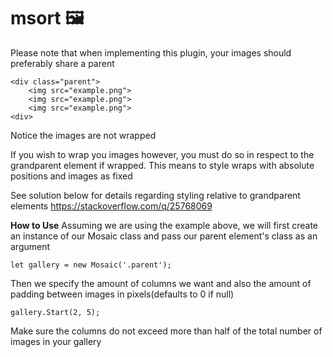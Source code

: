# msort 🖼 
Please note that when implementing this plugin, your images should preferably share a parent

```
<div class="parent">
    <img src="example.png">
    <img src="example.png">
    <img src="example.png">
<div>
```
Notice the images are not wrapped

If you wish to wrap you images however, you must do so in respect to the grandparent element if wrapped.
This means to style wraps with absolute positions and images as fixed 

See solution below for details regarding styling relative to grandparent elements
https://stackoverflow.com/q/25768069

<b>How to Use</b>
Assuming we are using the example above, we will first create an instance of our Mosaic class and pass our parent element's class as an argument

```let gallery = new Mosaic('.parent'); ```

Then we specify the amount of columns we want and also the amount of padding between images in pixels(defaults to 0 if null)

```gallery.Start(2, 5);```

Make sure the columns do not exceed more than half of the total number of images in your gallery

